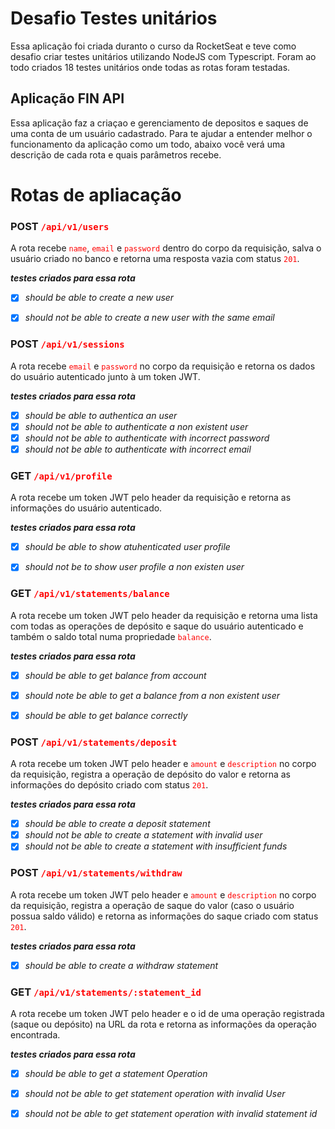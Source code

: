 
# Desafio Testes unitários

Essa aplicação foi criada duranto o curso da RocketSeat e teve como desafio criar testes unitários utilizando NodeJS com Typescript. Foram ao todo criados 18 testes unitários onde todas as rotas foram testadas.

## Aplicação FIN API
 Essa aplicação faz a criaçao e gerenciamento de depositos e saques de uma conta de um usuário cadastrado. Para te ajudar a entender melhor o funcionamento da aplicação como um todo, abaixo você verá uma descrição de cada rota e quais parâmetros recebe.

# Rotas de apliacação


### POST <code style="color:red">/api/v1/users</code>

A rota recebe <code style="color:red">name</code>, <code style="color:red">email</code> e <code style="color:red">password</code> dentro do corpo da requisição, salva o usuário criado no banco e retorna uma resposta vazia com status <code style="color:red">201</code>.

**_testes criados para essa rota_**<br>
- [x] _should be able to create a new user_ <br>
- [x] _should not be able to create a new user with the same email_ <br>


### POST <code style="color:red">/api/v1/sessions</code>

A rota recebe <code style="color:red">email</code> e <code style="color:red">password</code> no corpo da requisição e retorna os dados do usuário autenticado junto à um token JWT.

**_testes criados para essa rota_**<br>
- [x] _should be able to authentica an user_ <br>
- [x] _should not be able to authenticate a non existent user_ <br>
- [x] _should not be able to authenticate with incorrect password_ <br>
- [x] _should not be able to authenticate with incorrect email_ <br>

### GET <code style="color:red">/api/v1/profile</code>

A rota recebe um token JWT pelo header da requisição e retorna as informações do usuário autenticado.

**_testes criados para essa rota_**<br>
- [x] _should be able to show atuhenticated user profile_ <br>
- [x] _should not be to show user profile a non existen user_ <br>


### GET <code style="color:red">/api/v1/statements/balance</code>

A rota recebe um token JWT pelo header da requisição e retorna uma lista com todas as operações de depósito e saque do usuário autenticado e também o saldo total numa propriedade <code style="color:red">balance</code>.

**_testes criados para essa rota_**<br>
- [x] _should be able to get balance from account_ <br>
- [x] _should note be able to get a balance from a non existent user_ <br>
- [x] _should be able to get balance correctly_ <br>


### POST <code style="color:red">/api/v1/statements/deposit</code>

A rota recebe um token JWT pelo header e <code style="color:red">amount</code> e <code style="color:red">description</code> no corpo da requisição, registra a operação de depósito do valor e retorna as informações do depósito criado com status <code style="color:red">201</code>.

**_testes criados para essa rota_**<br>
- [x] _should be able to create a deposit statement_ <br>
- [x] _should not be able to create a statement with invalid user_ <br>
- [x] _should not be able to create a statement with insufficient funds_ <br>

### POST <code style="color:red">/api/v1/statements/withdraw</code>
A rota recebe um token JWT pelo header e <code style="color:red">amount</code> e <code style="color:red">description</code> no corpo da requisição, registra a operação de saque do valor (caso o usuário possua saldo válido) e retorna as informações do saque criado com status <code style="color:red">201</code>.

**_testes criados para essa rota_**<br>
- [x] _should be able to create a withdraw statement_ <br>


### GET  <code style="color:red">/api/v1/statements/:statement_id</code>

A rota recebe um token JWT pelo header e o id de uma operação registrada (saque ou depósito) na URL da rota e retorna as informações da operação encontrada.

**_testes criados para essa rota_**<br>
- [x] _should be able to get a statement Operation_ <br>
- [x] _should not be able to get statement operation with invalid User_ <br>
- [x] _should not be able to get statement operation with invalid statement id_ <br>



